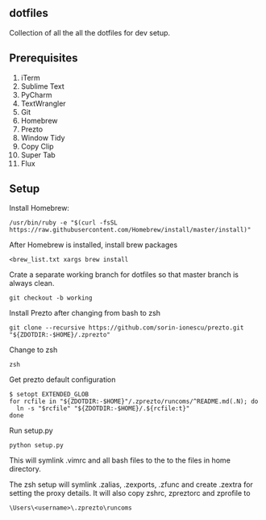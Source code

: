## **dotfiles**

Collection of all the all the dotfiles for dev setup.

## **Prerequisites**

1.  iTerm 
2.  Sublime Text
3.  PyCharm
4.  TextWrangler
5.  Git
7.  Homebrew
8.  Prezto
8.  Window Tidy
9.  Copy Clip
10. Super Tab
11. Flux


## **Setup**

Install Homebrew:

```
/usr/bin/ruby -e "$(curl -fsSL https://raw.githubusercontent.com/Homebrew/install/master/install)"
```

After Homebrew is installed, install brew packages

``` 
<brew_list.txt xargs brew install
```

Crate a separate working branch for dotfiles so that master branch is always clean.

```
git checkout -b working

```

Install Prezto after changing from bash to zsh 


```
git clone --recursive https://github.com/sorin-ionescu/prezto.git "${ZDOTDIR:-$HOME}/.zprezto"
```
Change to zsh 

```
zsh

```
Get prezto default configuration
```
$ setopt EXTENDED_GLOB
for rcfile in "${ZDOTDIR:-$HOME}"/.zprezto/runcoms/^README.md(.N); do
  ln -s "$rcfile" "${ZDOTDIR:-$HOME}/.${rcfile:t}"
done
```
Run setup.py

```
python setup.py
```

This will symlink .vimrc and all bash files to the 
to the files in home directory.

The zsh setup will symlink .zalias, .zexports, .zfunc and create .zextra for setting the proxy details. 
It will also copy zshrc, zpreztorc and zprofile to
 
```
\Users\<username>\.zprezto\runcoms

```

